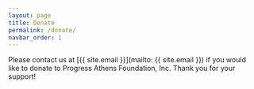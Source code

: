 ```yaml
---
layout: page
title: Donate
permalink: /donate/
navbar_order: 1
---
```


Please contact us at [{{ site.email }}](mailto: {{ site.email }}) if you would like to donate to Progress Athens Foundation, Inc. Thank you for your support!
